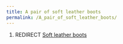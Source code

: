 ```yaml
---
title: A pair of soft leather boots
permalink: /A_pair_of_soft_leather_boots/
---
```


1.  REDIRECT [Soft leather boots](Soft_leather_boots "wikilink")